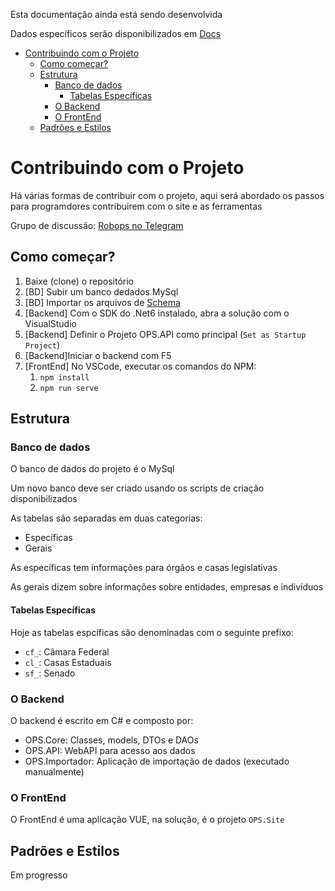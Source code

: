 Esta documentação ainda está sendo desenvolvida

Dados específicos serão disponibilizados em [Docs](https://github.com/ops-org/operacao-politica-supervisionada/tree/master/Docs)

- [Contribuindo com o Projeto](#contribuindo-com-o-projeto)
  - [Como começar?](#como-começar)
  - [Estrutura](#estrutura)
    - [Banco de dados](#banco-de-dados)
      - [Tabelas Específicas](#tabelas-específicas)
    - [O Backend](#o-backend)
    - [O FrontEnd](#o-frontend)
  - [Padrões e Estilos](#padrões-e-estilos)

# Contribuindo com o Projeto

Há várias formas de contribuir com o projeto, aqui será abordado os passos para programdores contribuirem com o site e as ferramentas

Grupo de discussão: [Robops no Telegram](https://t.me/joinchat/ByZCHlJ3VPEc8guzFbaybQ)

## Como começar?

1. Baixe (clone) o repositório
2. [BD] Subir um banco dedados MySql
3. [BD] Importar os arquivos de [Schema](https://github.com/ops-org/operacao-politica-supervisionada/tree/master/Docs/BD/Schemas)
4. [Backend] Com o SDK do .Net6 instalado, abra a solução com o VisualStudio
5. [Backend] Definir o Projeto OPS.API como principal (`Set as Startup Project`)
6. [Backend]Iniciar o backend com F5
7. [FrontEnd] No VSCode, executar os comandos do NPM:
   1. `npm install`
   2. `npm run serve`

## Estrutura

### Banco de dados

O banco de dados do projeto é o MySql

Um novo banco deve ser criado usando os scripts de criação disponibilizados

As tabelas são separadas em duas categorias:
* Específicas
* Gerais

As específicas tem informações para órgãos e casas legislativas

As gerais dizem sobre informações sobre entidades, empresas e indivíduos

#### Tabelas Específicas

Hoje as tabelas espcíficas são denominadas com o seguinte prefixo:

* `cf_`: Câmara Federal
* `cl_`: Casas Estaduais
* `sf_`: Senado

### O Backend

O backend é escrito em C# e composto por:

* OPS.Core: Classes, models, DTOs e DAOs
* OPS.API: WebAPI para acesso aos dados
* OPS.Importador: Aplicação de importação de dados (executado manualmente)

### O FrontEnd

O FrontEnd é uma aplicação VUE, na solução, é o projeto `OPS.Site`

## Padrões e Estilos

Em progresso


